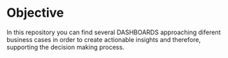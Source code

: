 # Objective
In this repository you can find several DASHBOARDS approaching diferent business cases in order to create actionable insights and therefore, supporting the decision making process.
